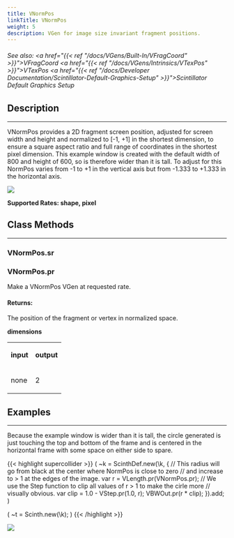 ```yaml
---
title: VNormPos
linkTitle: VNormPos
weight: 5
description: VGen for image size invariant fragment positions.
---
```

<!-- generated file, please edit the original .schelp file(in the Scintillator repository) and then run schelpToMarkDown.scdscript to regenerate. -->
###### See also: <a href="{{< ref "/docs/VGens/Built-In/VFragCoord" >}}">VFragCoord</a> <a href="{{< ref "/docs/VGens/Intrinsics/VTexPos" >}}">VTexPos</a> <a href="{{< ref "/docs/Developer Documentation/Scintillator-Default-Graphics-Setup" >}}">Scintillator Default Graphics Setup</a> 



## Description
---



VNormPos provides a 2D fragment screen position, adjusted for screen width and height and normalized to [-1, +1] in the shortest dimension, to ensure a square aspect ratio and full range of coordinates in the shortest pixel dimension. This example window is created with the default width of 800 and height of 600, so is therefore wider than it is tall. To adjust for this NormPos varies from -1 to +1 in the vertical axis but from -1.333 to +1.333 in the horizontal axis.

<img src="/images/schelp/VNormPosLayout.png" />

<strong>Supported Rates: shape, pixel</strong>



## Class Methods
---



### VNormPos.sr



### VNormPos.pr



Make a VNormPos VGen at requested rate.



#### Returns:



The position of the fragment or vertex in normalized space.



<strong>dimensions</strong>


<table>
<tr><td>

<strong>input</strong>

</td><td>

<strong>output</strong>

</td></tr>
<tr><td>

none

</td><td>

2

</td></tr>

</table>


## Examples
---



Because the example window is wider than it is tall, the circle generated is just touching the top and bottom of the frame and is centered in the horizontal frame with some space on either side to spare.



{{< highlight supercollider >}}
(
~k = ScinthDef.new(\k, {
    // This radius will go from black at the center where NormPos is close to zero
    // and increase to > 1 at the edges of the image.
    var r = VLength.pr(VNormPos.pr);
    // We use the Step function to clip all values of r > 1 to make the cirle more
    // visually obvious.
    var clip = 1.0 - VStep.pr(1.0, r);
    VBWOut.pr(r * clip);
}).add;
)

(
~t = Scinth.new(\k);
)
{{< /highlight >}}

<img src="/images/schelp/NormPosExample.png" />



